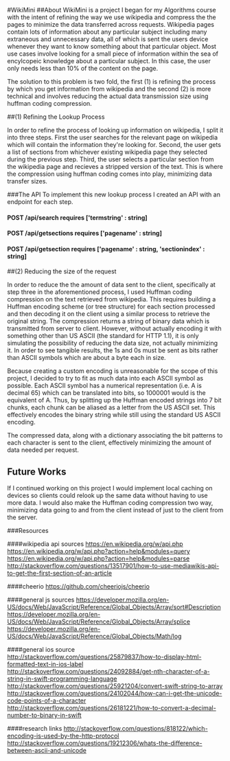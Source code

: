 #WikiMini
##About
WikiMini is a project I began for my Algorithms course with the intent of refining the way we use wikipedia and compress the the pages to minimize the data transferred across requests. Wikipedia pages contain lots of information about any particular subject including many extraneous and unnecessary data, all of which is sent the users device whenever they want to know something about that particular object. Most use cases involve looking for a small piece of information within the sea of encylcopeic knowledge about a particular subject. In this case, the user only needs less than 10% of the content on the page.

The solution to this problem is two fold, the first (1) is refining the process by which you get information from wikipedia and the second (2) is more technical and involves reducing the actual data transmission size using huffman coding compression.

##(1) Refining the Lookup Process

In order to refine the process of looking up information on wikipedia, I split it into three steps. First the user searches for the relevant page on wikipedia which will contain the information they're looking for. Second, the user gets a list of sections from whichever existing wikipedia page they selected during the previous step. Third, the user selects a particular section from the wikipedia page and recieves a stripped version of the text. This is where the compression using huffman coding comes into play, minimizing data transfer sizes.

###The API
To implement this new lookup process I created an API with an endpoint for each step.

#### POST /api/search requires ['termstring' : string]

#### POST /api/getsections requires ['pagename' : string]

#### POST /api/getsection requires ['pagename' : string, 'sectionindex' : string]


##(2) Reducing the size of the request

In order to reduce the the amount of data sent to the client, specifically at step three in the aforementioned process, I used Huffman coding compression on the text retrieved from wikipedia. This requires building a Huffman encoding scheme (or tree structure) for each section processed and then decoding it on the client using a similar process to retrieve the original string. The compression returns a string of binary data which is transmitted from server to client. However, without actually encoding it with something other than US ASCII (the standard for HTTP 1.1), it is only simulating the possibility of reducing the data size, not actually minimizing it. In order to see tangible results, the 1s and 0s must be sent as bits rather than ASCII symbols which are about a byte each in size.

Because creating a custom encoding is unreasonable for the scope of this project, I decided to try to fit as much data into each ASCII symbol as possible. Each ASCII symbol has a numerical representation (i.e. A is decimal 65) which can be translated into bits, so 1000001 would is the equivalent of A. Thus, by splitting up the Huffman encoded strings into 7 bit chunks, each chunk can be aliased as a letter from the US ASCII set. This effectively encodes the binary string while still using the standard US ASCII encoding.

The compressed data, along with a dictionary associating the bit patterns to each character is sent to the client, effectively minimizing the amount of data needed per request.

## Future Works
If I continued working on this project I would implement local caching on devices so clients could relook up the same data without having to use more data. I would also make the Huffman coding compression two way, minimizing data going to and from the client instead of just to the client from the server.

###Resources

####wikipedia api sources
https://en.wikipedia.org/w/api.php
https://en.wikipedia.org/w/api.php?action=help&modules=query
https://en.wikipedia.org/w/api.php?action=help&modules=parse
http://stackoverflow.com/questions/13517901/how-to-use-mediawikis-api-to-get-the-first-section-of-an-article


####cheerio
https://github.com/cheeriojs/cheerio


####general js sources
https://developer.mozilla.org/en-US/docs/Web/JavaScript/Reference/Global_Objects/Array/sort#Description
https://developer.mozilla.org/en-US/docs/Web/JavaScript/Reference/Global_Objects/Array/splice
https://developer.mozilla.org/en-US/docs/Web/JavaScript/Reference/Global_Objects/Math/log


####general ios source
http://stackoverflow.com/questions/25879837/how-to-display-html-formatted-text-in-ios-label
http://stackoverflow.com/questions/24092884/get-nth-character-of-a-string-in-swift-programming-language
http://stackoverflow.com/questions/25921204/convert-swift-string-to-array
http://stackoverflow.com/questions/24102044/how-can-i-get-the-unicode-code-points-of-a-character
http://stackoverflow.com/questions/26181221/how-to-convert-a-decimal-number-to-binary-in-swift



####research links
http://stackoverflow.com/questions/818122/which-encoding-is-used-by-the-http-protocol
http://stackoverflow.com/questions/19212306/whats-the-difference-between-ascii-and-unicode
